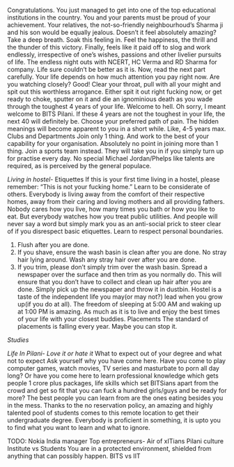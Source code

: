 Congratulations. You just managed to get into one of the top educational institutions in the country. You and your parents must be proud of your achievement. Your relatives, the not-so-friendly neighbourhoud’s Sharma ji and his son would be equally jealous. Doesn’t it feel absolutely amazing? Take a deep breath. Soak this feeling in. Feel the happiness, the thrill and the thunder of this victory. Finally, feels like it paid off to slog and work endlessly, irrespective of one’s wishes, passions and other livelier pursuits of life. The endless night outs with NCERT, HC Verma and RD Sharma for company. Life sure couldn’t be better as it is.
Now, read the next part carefully. Your life depends on how much attention you pay right now. Are you watching closely? Good! Clear your throat, pull with all your might and spit out this worthless arrogance. Either spit it out right fucking now, or get ready to choke, sputter on it and die an ignominious death as you wade through the toughest 4 years of your life. Welcome to hell. Oh sorry, I meant welcome to BITS Pilani. If these 4 years are not the toughest in your life, the next 40 will definitely be. Choose your preferred path of pain.
The hidden meanings will become apparent to you in a short while. Like, 4-5 years max.
Clubs and Departments
Join only 1 thing. And work to the best of your capability for your organisation. Absolutely no point in joining more than 1 thing. Join a sports team instead. They will take you in if you simply turn up for practise every day. No special Michael Jordan/Phelps like talents are required, as is perceived by the general populace.

*Living in hostel*- Etiquettes
If this is your first time living in a hostel, please remember: 
“This is not your fucking home.”
Learn to be considerate of others. Everybody is living away from the comfort of their respective homes, away from their caring and loving mothers and all providing fathers. Nobody cares how you live, how many times you bath or how you like to eat. But everybody watches how you treat public utilities. And people will never say a word but simply mark you as an anti-social prick to steer clear of if you disrespect basic etiquettes. Learn to respect personal boundaries.
1.	Flush after you are done.
2.	If you shave, ensure the wash basin is clean after you are done. No stray hair lying around. Wash any stray hair over after you are done.
3.	If you trim, please don’t simply trim over the wash basin. Spread a newspaper over the surface and then trim as you normally do. This will ensure that you don’t have to collect and clean up hair after you are done. Simply pick up the newspaper and throw it in dustbin.
Hostel is a taste of the independent life you may(or may not?) lead when you grow up(if you do at all). The freedom of sleeping at 5:00 AM and waking up at 1:00 PM is amazing. As much as it is to live and enjoy the best times of your life with your closest buddies. 
Placements
The standard of placements is falling every year. Maybe you can stop it. 

*Studies*


*Life In Pilani- Love it or hate it*
What to expect out of your degree and what not to expect
Ask yourself why you have come here. Have you come to play computer games, watch movies, TV series and masturbate to porn all day long? Or have you come here to learn professional knowledge which gets people 1 crore plus packages, life skills which set BITSians apart from the crowd and get so fit that you can fuck a hundred girls/guys and be ready for more?
The best people you can learn from are the ones eating besides you in the mess. Thanks to the no reservation policy, an amazing and highly talented pool of students comes to this remote location to get their undergraduate degree. Everybody is proficient in something, it is upto you to find what you want to learn and what to ignore.

TODO:
Nokia India manager
Top entrepreneurs- Air of xITians
Pilani culture
Institute vs Students
You are in a protected environment, shielded from anything that can possibly happen.
BITS vs IIT

